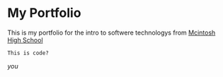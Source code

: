 # My Portfolio
This is my portfolio for the intro to softwere technologys from [Mcintosh High School](https://www.youtube.com/watch?v=dQw4w9WgXcQ)
```
This is code?
```
*you*

